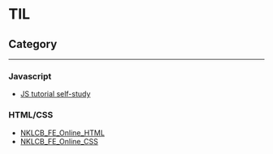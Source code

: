 # TIL
 
## Category

---
### Javascript
- [JS tutorial self-study](./Javascript/JS_tutorial.md)

### HTML/CSS
- [NKLCB_FE_Online_HTML](/HTML/NKLCB_FE_HTML.md)
- [NKLCB_FE_Online_CSS](/HTML/NKLCB_FE_CSS.md)